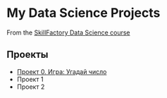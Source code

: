# My Data Science Projects
From the [SkillFactory Data Science course](https://skillfactory.ru/data-scientist)

## Проекты

* [Проект 0. Игра: Угадай число](https://github.com/mi-alex/sf_mi/tree/main/project_0)
* Проект 1
* Проект 2
